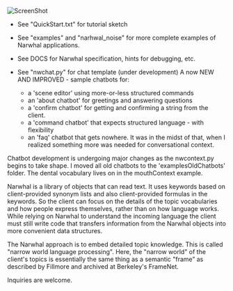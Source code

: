 ﻿![ScreenShot](https://github.com/peterwaksman/Narwhal/blob/master/DOCS/CLogo.png)


 - See "QuickStart.txt" for tutorial sketch 
 - See "examples" and "narhwal_noise" for more complete examples of Narwhal applications.
 - See DOCS for Narwhal specification, hints for debugging, etc. 

 - See "nwchat.py" for chat template (under development)
 A now NEW AND IMPROVED - sample chatbots for:
     * a 'scene editor' using more-or-less structured commands 
     * an 'about chatbot' for greetings and answering questions
     * a 'confirm chatbot' for getting and confirming a string from the client.
     * a 'command chatbot' that expects structured language - with flexibility
     * an 'faq' chatbot that gets nowhere. It was in the midst of that, when I realized
something more was needed for conversational context.

Chatbot development is undergoing major changes as the nwcontext.py begins to
take shape. I moved all old chatbots to the 'examplesOldChatbots' folder. The dental 
vocabulary lives on in the mouthContext example.

Narwhal is a library of objects that can read text. It uses keywords based on client-provided synonym lists and also client-provided formulas in the keywords. So the client can focus on the details of the topic vocabularies and how people express themselves, rather than on how language works. While relying on Narwhal to understand the incoming language the client must still write code that transfers information from the Narwhal objects into more convenient data structures. 

The Narwhal approach is to embed detailed topic knowledge. This is called "narrow world language processing". Here, the "narrow world" of the client's topics is essentially the same thing as a semantic "frame” as described by Fillmore and archived at Berkeley's FrameNet.

Inquiries are welcome.
